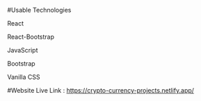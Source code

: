 #Usable Technologies

React

React-Bootstrap

JavaScript

Bootstrap

Vanilla CSS


#Website Live Link : https://crypto-currency-projects.netlify.app/
